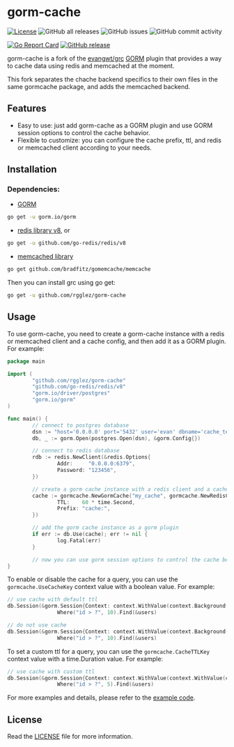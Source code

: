 # gorm-cache

[![License](https://img.shields.io/badge/License-Apache_2.0-blue.svg)](https://opensource.org/licenses/Apache-2.0)
![GitHub all releases](https://img.shields.io/github/downloads/rgglez/gorm-cache/total) 
![GitHub issues](https://img.shields.io/github/issues/rgglez/gorm-cache) 
![GitHub commit activity](https://img.shields.io/github/commit-activity/y/rgglez/gorm-cache)

[![Go Report Card](https://goreportcard.com/badge/github.com/rgglez/gorm-cache)](https://goreportcard.com/report/github.com/rgglez/gorm-cache)
[![GitHub release](https://img.shields.io/github/release/rgglez/gorm-cache.svg)](https://github.com/rgglez/gorm-cache/releases/)


gorm-cache is a fork of the [evangwt/grc](https://github.com/evangwt/grc) [GORM](https://gorm.io/index.html) plugin that provides a way to cache data using redis and memcached at the moment.

This fork separates the chache backend specifics to their own files in the same gormcache package, and adds the memcached backend.

## Features

- Easy to use: just add gorm-cache as a GORM plugin and use GORM session options to control the cache behavior.
- Flexible to customize: you can configure the cache prefix, ttl, and redis or memcached client according to your needs.

## Installation

### Dependencies:

* [GORM](https://gorm.io/index.html)

```bash
go get -u gorm.io/gorm
```
  
* [redis library v8](https://github.com/redis/go-redis), or

```bash
go get -u github.com/go-redis/redis/v8
```

* [memcached library](https://github.com/bradfitz/gomemcache)

```bash
go get github.com/bradfitz/gomemcache/memcache
```

Then you can install grc using go get:

```bash
go get -u github.com/rgglez/gorm-cache
```

## Usage

To use gorm-cache, you need to create a gorm-cache instance with a redis or memcached client and a cache config, and then add it as a GORM plugin. For example:

```go
package main

import (
        "github.com/rgglez/gorm-cache"
        "github.com/go-redis/redis/v8"
        "gorm.io/driver/postgres"
        "gorm.io/gorm"
)

func main() {
        // connect to postgres database
        dsn := "host='0.0.0.0' port='5432' user='evan' dbname='cache_test' password='' sslmode=disable TimeZone=Asia/Shanghai"
        db, _ := gorm.Open(postgres.Open(dsn), &gorm.Config{})

        // connect to redis database
        rdb := redis.NewClient(&redis.Options{
                Addr:     "0.0.0.0:6379",
                Password: "123456",
        })

        // create a gorm cache instance with a redis client and a cache config
        cache := gormcache.NewGormCache("my_cache", gormcache.NewRedisClient(rdb), gormcache.CacheConfig{
                TTL:    60 * time.Second,
                Prefix: "cache:",
        })

        // add the gorm cache instance as a gorm plugin
        if err := db.Use(cache); err != nil {
                log.Fatal(err)
        }

        // now you can use gorm session options to control the cache behavior
}
```

To enable or disable the cache for a query, you can use the `gormcache.UseCacheKey` context value with a boolean value. For example:

```go
// use cache with default ttl
db.Session(&gorm.Session{Context: context.WithValue(context.Background(), gormcache.UseCacheKey, true)}).
                Where("id > ?", 10).Find(&users)

// do not use cache
db.Session(&gorm.Session{Context: context.WithValue(context.Background(), gormcache.UseCacheKey, false)}).
                Where("id > ?", 10).Find(&users)
```

To set a custom ttl for a query, you can use the `gormcache.CacheTTLKey` context value with a time.Duration value. For example:

```go
// use cache with custom ttl
db.Session(&gorm.Session{Context: context.WithValue(context.WithValue(context.Background(), gormcache.UseCacheKey, true), gormcache.CacheTTLKey, 10*time.Second)}).
                Where("id > ?", 5).Find(&users)
```

For more examples and details, please refer to the [example code](https://github.com/rgglez/gorm-cache/tree/main/example).

## License

Read the [LICENSE](https://github.com/rgglez/gorm-cache/blob/main/LICENSE) file for more information.

